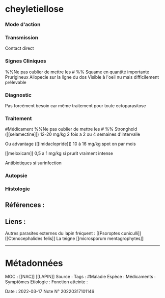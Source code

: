 # cheyletiellose
### Mode d'action
### Transmission
Contact direct
### Signes Cliniques
%%Ne pas oublier de mettre les # %%
Squame en quantité importante 
Prurigineux
Allopecie sur la ligne du dos 
Visible à l'oeil nu mais difficilement prélevable
### Diagnostic
Pas forcément besoin car même traitement pour toute ectoparasitose
### Traitement
#Médicament 
%%Ne pas oublier de mettre les # %% 
Stronghold ([[selamectine]]) 12-20 mg/kg 2 fois a 2 ou 4 semaines d'intervalle

Ou advantage ([[imidaclopride]]) 10 à 16 mg/kg spot on par mois

[[meloxicam]] 0,5 a 1 mg/kg si prurit vraiment intense

Antibiotiques si surinfection

### Autopsie
### Histologie

## Références :
>
 

## Liens :
Autres parasites externes du lapin fréquent : 
[[Psoroptes cuniculli]]
[[Ctenocephalides felis]]
La teigne [[microsporum mentagrophytes]]


***

# Métadonnées
MOC : [[NAC]] [[LAPIN]]
Source :
Tags : #Maladie 
	Espèce :
	Médicaments :
	Symptômes
	Etiologie :
	Fonction atteinte :
	
Date : 2022-03-17
Note N° 20220317101146